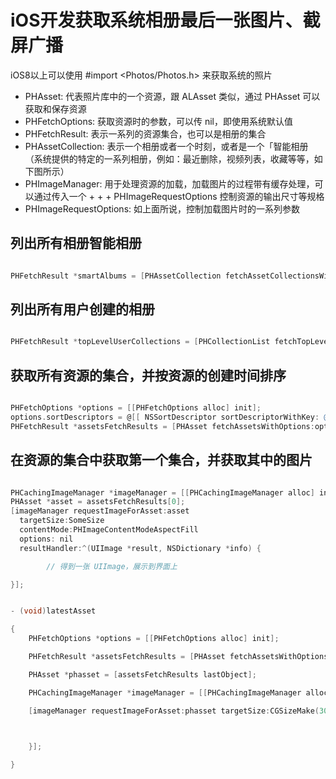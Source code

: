 # iOS开发获取系统相册最后一张图片、截屏广播

iOS8以上可以使用 #import <Photos/Photos.h>  来获取系统的照片

+ PHAsset: 代表照片库中的一个资源，跟 ALAsset 类似，通过 PHAsset 可以获取和保存资源
+ PHFetchOptions: 获取资源时的参数，可以传 nil，即使用系统默认值
+ PHFetchResult: 表示一系列的资源集合，也可以是相册的集合
+ PHAssetCollection: 表示一个相册或者一个时刻，或者是一个「智能相册（系统提供的特定的一系列相册，例如：最近删除，视频列表，收藏等等，如下图所示）
+ PHImageManager: 用于处理资源的加载，加载图片的过程带有缓存处理，可以通过传入一个 + + + PHImageRequestOptions 控制资源的输出尺寸等规格
+ PHImageRequestOptions: 如上面所说，控制加载图片时的一系列参数

## 列出所有相册智能相册

``` Objective-C

PHFetchResult *smartAlbums = [PHAssetCollection fetchAssetCollectionsWithType:PHAssetCollectionTypeSmartAlbum subtype:PHAssetCollectionSubtypeAlbumRegular options: nil ];

```

## 列出所有用户创建的相册

``` Objective-C

PHFetchResult *topLevelUserCollections = [PHCollectionList fetchTopLevelUserCollectionsWithOptions: nil ];

```

## 获取所有资源的集合，并按资源的创建时间排序

``` Objective-C

PHFetchOptions *options = [[PHFetchOptions alloc] init];
options.sortDescriptors = @[[ NSSortDescriptor sortDescriptorWithKey: @"creationDate" ascending: YES ]];
PHFetchResult *assetsFetchResults = [PHAsset fetchAssetsWithOptions:options];

```

## 在资源的集合中获取第一个集合，并获取其中的图片

``` Objective-C

PHCachingImageManager *imageManager = [[PHCachingImageManager alloc] init];
PHAsset *asset = assetsFetchResults[0];
[imageManager requestImageForAsset:asset
  targetSize:SomeSize
  contentMode:PHImageContentModeAspectFill
  options: nil
  resultHandler:^(UIImage *result, NSDictionary *info) {

		// 得到一张 UIImage，展示到界面上

}];

```

``` Objective-C

- (void)latestAsset

{
    PHFetchOptions *options = [[PHFetchOptions alloc] init];

    PHFetchResult *assetsFetchResults = [PHAsset fetchAssetsWithOptions:options];

    PHAsset *phasset = [assetsFetchResults lastObject];

    PHCachingImageManager *imageManager = [[PHCachingImageManager alloc] init];

    [imageManager requestImageForAsset:phasset targetSize:CGSizeMake(300, 300) contentMode:PHImageContentModeAspectFill options:nil resultHandler:^(UIImage * _Nullable result, NSDictionary * _Nullable info) {

        

    }];

}

```